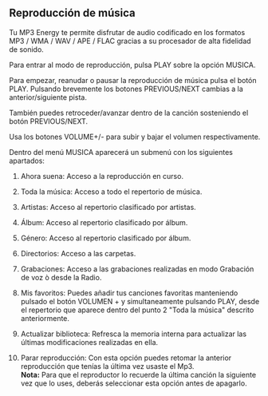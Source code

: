 ## Reproducción de música

Tu MP3 Energy te permite disfrutar de audio codificado en los formatos MP3 / WMA / WAV / APE / FLAC gracias a su procesador de alta fidelidad de sonido.

Para entrar al modo de reproducción, pulsa PLAY sobre la opción MUSICA.

Para empezar, reanudar o pausar la reproducción de música pulsa el botón PLAY. Pulsando brevemente los botones PREVIOUS/NEXT
cambias a la anterior/siguiente pista.

También puedes retroceder/avanzar dentro de la canción sosteniendo el botón PREVIOUS/NEXT.

Usa los botones VOLUME+/- para subir y bajar el volumen respectivamente.

Dentro del menú MUSICA aparecerá un submenú con los siguientes apartados:

1. Ahora suena: Acceso a la reproducción en curso.

2. Toda la música: Acceso a todo el repertorio de música.

3. Artistas: Acceso al repertorio clasificado por artistas.

4. Álbum: Acceso al repertorio clasificado por álbum.

5. Género: Acceso al repertorio clasificado por álbum.

6. Directorios: Acceso a las carpetas.

7. Grabaciones: Acceso a las grabaciones realizadas en modo Grabación de voz ò desde la Radio.

8. Mis favoritos: Puedes añadir tus canciones favoritas manteniendo pulsado el botón VOLUMEN + y simultaneamente pulsando PLAY, desde el repertorio que aparece dentro del punto 2 "Toda la música" descrito anteriormente.

9. Actualizar biblioteca: Refresca la memoria interna para actualizar las últimas modificaciones realizadas en ella.

10. Parar reproducción: Con esta opción puedes retomar la anterior reproducción que tenías la última vez usaste el Mp3.  <br/>**Nota:** Para que el reproductor lo recuerde la última canción la siguiente vez que lo uses, deberás seleccionar esta opción antes de apagarlo.


